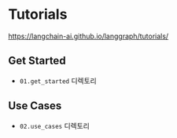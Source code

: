 # Tutorials

<https://langchain-ai.github.io/langgraph/tutorials/>

## Get Started

- `01.get_started` 디렉토리

## Use Cases

- `02.use_cases` 디렉토리
